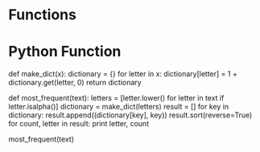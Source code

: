 # Functions
# Python Function

def make_dict(x):
    dictionary = {}
    for letter in x:
        dictionary[letter] = 1 + dictionary.get(letter, 0)
    return dictionary


def most_frequent(text):
    letters = [letter.lower() for letter in text if letter.isalpha()]
    dictionary = make_dict(letters)
    result = []
    for key in dictionary:
        result.append((dictionary[key], key))
    result.sort(reverse=True)
    for count, letter in result:
        print letter, count

most_frequent(text)
